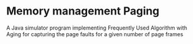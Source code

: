 # Memory management Paging
A Java simulator program implementing Frequently Used Algorithm with Aging for capturing the page faults for a given number of page frames
